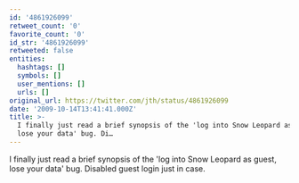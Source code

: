 ```yaml
---
id: '4861926099'
retweet_count: '0'
favorite_count: '0'
id_str: '4861926099'
retweeted: false
entities:
  hashtags: []
  symbols: []
  user_mentions: []
  urls: []
original_url: https://twitter.com/jth/status/4861926099
date: '2009-10-14T13:41:41.000Z'
title: >-
  I finally just read a brief synopsis of the 'log into Snow Leopard as guest,
  lose your data' bug. Di…
---
```


I finally just read a brief synopsis of the 'log into Snow Leopard as guest, lose your data' bug. Disabled guest login just in case.